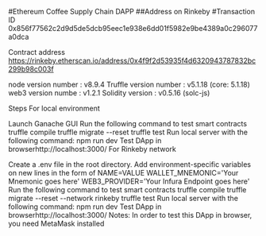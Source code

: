 ﻿#Ethereum Coffee Supply Chain DAPP
##Address on Rinkeby
#Transaction ID 0x856f77562c2d9d5de5dcb95eec1e938e6dd01f5982e9be4389a0c296077a0dca

Contract address https://rinkeby.etherscan.io/address/0x4f9f2d53935f4d6320943787832bc299b98c003f

node version number :  v8.9.4
Truffle version number : v5.1.18 (core: 5.1.18)
web3 version numbe : v1.2.1
Solidity version : v0.5.16 (solc-js)

Steps
For local environment

Launch Ganache GUI
Run the following command to test smart contracts
truffle compile
truffle migrate --reset
truffle test
Run local server with the following command:
npm run dev
Test DApp in browserhttp://localhost:3000/
For Rinkeby network

Create a .env file in the root directory. Add environment-specific variables on new lines in the form of NAME=VALUE
WALLET_MNEMONIC='Your Mnemonic goes here'
WEB3_PROVIDER='Your Infura Endpoint goes here'
Run the following command to test smart contracts
truffle compile
truffle migrate --reset --network rinkeby
truffle test
Run local server with the following command:
npm run dev
Test DApp in browserhttp://localhost:3000/
Notes: In order to test this DApp in browser, you need MetaMask installed
